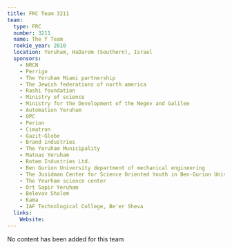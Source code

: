 ```yaml
---
title: FRC Team 3211
team:
  type: FRC
  number: 3211
  name: The Y Team
  rookie_year: 2010
  location: Yeruham, HaDarom (Southern), Israel
  sponsors:
    - NRCN
    - Perrigo
    - The Yeruham Miami partnership
    - The Jewish federations of north america
    - Rashi foundation
    - Ministry of science
    - Ministry for the Development of the Negev and Galilee
    - Automation Yeruham
    - OPC
    - Perion
    - Cimatron
    - Gazit-Globe
    - Brand industries
    - The Yeruham Municipality
    - Matnas Yeruham
    - Rotem Industries Ltd.
    - Ben Gurion University department of mechanical engineering
    - The Jusidman Center for Science Oriented Youth in Ben-Gurion University
    - The Yeurham science center
    - Ort Sapir Yeruham
    - Belevav Shalem
    - Kama
    - IAF Technological College, Be'er Sheva
  links:
    Website: 
---
```

No content has been added for this team